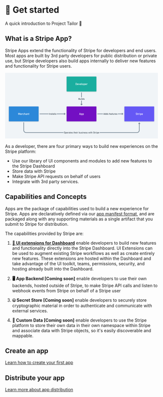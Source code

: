 # 🧵 Get started

A quick introduction to Project Tailor 👋

## What is a Stripe App?
Stripe Apps extend the functionality of Stripe for developers and end users. Most apps are built by 3rd party developers for public distribution or private use, but Stripe developers also build apps internally to deliver new features and functionality for Stripe users.

![Overview](./core/app_overview.png)

As a developer, there are four primary ways to build new experiences on the Stripe platform: 
 
- Use our library of UI components and modules to add new features to the Stripe Dashboard 
- Store data with Stripe
- Make Stripe API requests on behalf of users
- Integrate with 3rd party services. 

## Capabilities and Concepts

Apps are the package of capabilities used to build a new experience for Stripe. Apps are declaratively defined via our [app manifest format](./manifest/README.md), and are packaged along with any supporting materials as a single artifact that you submit to Stripe for distribution.

The capabilities provided by Stripe are:

1. [**🧩 UI extensions for Dashboard**](./ui-extensions/README.md) enable developers to build new features and functionality directly into the Stripe Dashboard. UI Extensions can be used to augment existing Stripe workflows as well as create entirely new features. These extensions are hosted within the Dashboard and  take advantage of the UI toolkit, teams, permissions, security, and hosting already built into the Dashboard.

1. **🖥 App Backend [Coming soon]** enable developers to use their own backends, hosted outside of Stripe, to make Stripe API calls and listen to webhook events from Stripe on behalf of a Stripe user

1. **🤐 Secret Store [Coming soon]** enable developers to securely store cryptographic material in order to authenticate and communicate with external services.

1. **💾 Custom Data [Coming soon]** enable developers to use the Stripe platform to store their own data in their own namespace within Stripe and associate data with Stripe objects, so it's easily discoverable and mappable.

## Create an app

[Learn how to create your first app](./create/README.md)

## Distribute your app

[Learn more about app distribution](./distribution/README.md)
